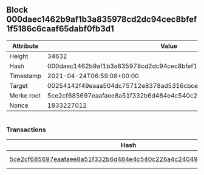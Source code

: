 ## Block 000daec1462b9af1b3a835978cd2dc94cec8bfef1f5186c6caaf65dabf0fb3d1

Attribute | Value
--- | ---
Height | 34632
Hash | 000daec1462b9af1b3a835978cd2dc94cec8bfef1f5186c6caaf65dabf0fb3d1
Timestamp | 2021-04-24T06:59:08+00:00
Target | 00254142f49eaaa504dc75712e8378ad5316cbcead634704b3734b6271167cc4
Merke root | 5ce2cf685697eaafaee8a51f332b6d484e4c540c226a4c2404911dd5315e081c
Nonce | 1833227012

```

```

### Transactions

Hash | Amount
--- | ---
[5ce2cf685697eaafaee8a51f332b6d484e4c540c226a4c2404911dd5315e081c](5ce2cf685697eaafaee8a51f332b6d484e4c540c226a4c2404911dd5315e081c.md) | 10.00000000 SKEPTI 
